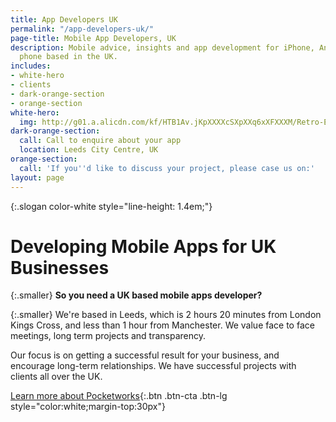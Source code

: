 ```yaml
---
title: App Developers UK
permalink: "/app-developers-uk/"
page-title: Mobile App Developers, UK
description: Mobile advice, insights and app development for iPhone, Android and Windows
  phone based in the UK.
includes:
- white-hero
- clients
- dark-orange-section
- orange-section
white-hero:
  img: http://g01.a.alicdn.com/kf/HTB1Av.jKpXXXXcSXpXXq6xXFXXXM/Retro-England-Britain-UK-Flag-Pattern-Hard-Back-case-4-7-inch-Mobile-Phone-Case-Cover.jpg
dark-orange-section:
  call: Call to enquire about your app
  location: Leeds City Centre, UK
orange-section:
  call: 'If you''d like to discuss your project, please case us on:'
layout: page
---
```


{:.slogan color-white style="line-height: 1.4em;"}
# Developing Mobile Apps for UK Businesses


{:.smaller}
**So you need a UK based mobile apps developer?**

{:.smaller}
We're based in Leeds, which is 2 hours 20 minutes from London Kings Cross, and less than 1 hour from Manchester. We value face to face meetings, long term projects and transparency.

Our focus is on getting a successful result for your business, and encourage long-term relationships. We have successful projects with clients all over the UK.

[Learn more about Pocketworks](/){:.btn .btn-cta .btn-lg style="color:white;margin-top:30px"}